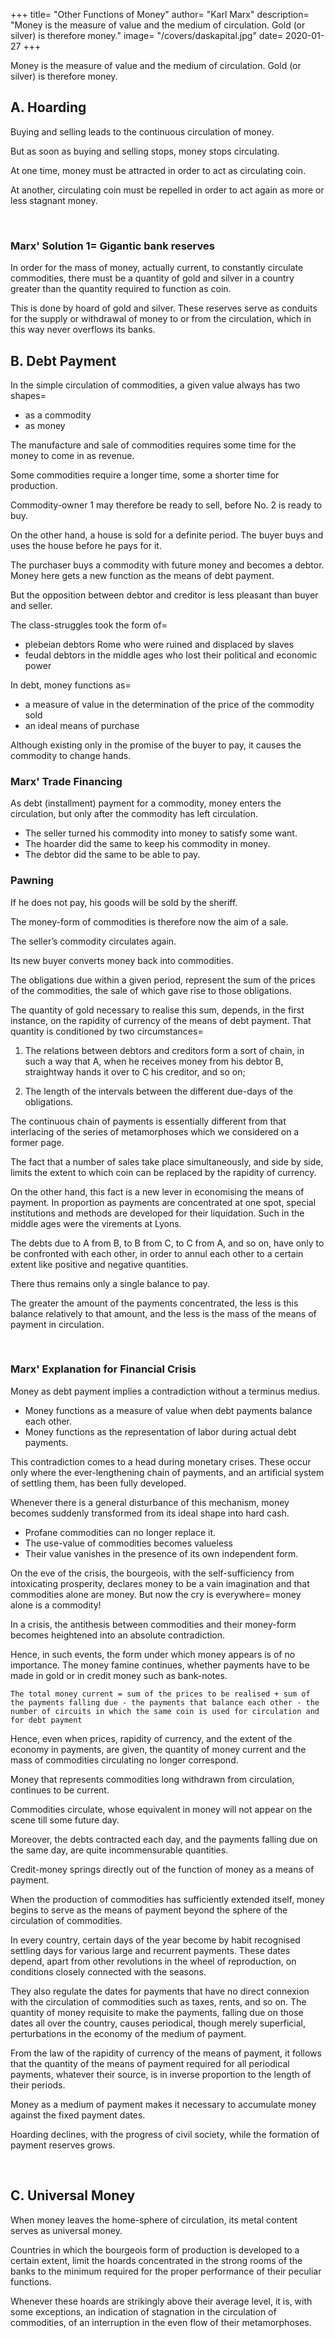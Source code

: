 +++
title=  "Other Functions of Money"
author=  "Karl Marx"
description=  "Money is the measure of value and the medium of circulation. Gold (or silver) is therefore money."
image=  "/covers/daskapital.jpg"
date=  2020-01-27
+++ 

Money is the measure of value and the medium of circulation. Gold (or silver) is therefore money. 

<!-- It functions as money, on the one hand, when it has to be present in its own golden person. It is then the money-commodity, neither merely ideal, as in its function of a measure of value, nor capable of being represented, as in its function of circulating medium. On the other hand, it also functions as money, when by virtue of its function, whether that function be performed in person or by representative, it congeals into the sole form of value, the only adequate form of existence of exchange-value, in opposition to use-value, represented by all other commodities. -->

## A. Hoarding

Buying and selling leads to the continuous circulation of money.

<!-- The continual movement in circuits of the two antithetical metamorphoses of commodities, or the never ceasing alternation of sale and purchase, is reflected in the restless currency of money, or in the function that money performs of a perpetuum mobile of circulation.  -->

But as soon as buying and selling stops, money stops circulating. 

<!-- so soon as the series of metamorphoses is interrupted, so soon as sales are not supplemented by subsequent purchases, money ceases to be mobilised; it is transformed, as Boisguillebert says, from “meuble” into “immeuble,” from movable into immovable, from coin into money.

With the very earliest development of the circulation of commodities, there is also developed the necessity, and the passionate desire, to hold fast the product of the first metamorphosis. This product is the transformed shape of the commodity, or its gold-chrysalis. -->  

<!-- Commodities are thus sold not to buy others, but to replace their commodity-form by their money-form. From being the mere means of effecting the circulation of commodities, this change of form becomes the end and aim. The changed form of the commodity is thus prevented from functioning as its unconditionally alienable form, or as its merely transient money-form. The money becomes petrified into a hoard, and the seller becomes a hoarder of money.

In the early stages of the circulation of commodities, it is the surplus use-values alone that are converted into money. Gold and silver thus become of themselves social expressions for superfluity or wealth. This naive form of hoarding becomes perpetuated in those communities in which the traditional mode of production is carried on for the supply of a fixed and limited circle of home wants. It is thus with the people of Asia, and particularly of the East Indies. Vanderlint, who fancies that the prices of commodities in a country are determined by the quantity of gold and silver to be found in it, asks himself why Indian commodities are so cheap. 

Answer=  Because the Hindus bury their money. From 1602 to 1734, he remarks, they buried 150 millions of pounds sterling of silver, which originally came from America to Europe. [40] In the 10 years from 1856 to 1866, England exported to India and China £120,000,000 in silver, which had been received in exchange for Australian gold. Most of the silver exported to China makes its way to India.

As the production of commodities further develops, every producer of commodities is compelled to make sure of the nexus rerum or the social pledge. [41] His wants are constantly making themselves felt, and necessitate the continual purchase of other people’s commodities, while the production and sale of his own goods require time, and depend upon circumstances. In order then to be able to buy without selling, he must have sold previously without buying. This operation, conducted on a general scale, appears to imply a contradiction. But the precious metals at the sources of their production are directly exchanged for other commodities. And here we have sales (by the owners of commodities) without purchases (by the owners of gold or silver). [42] And subsequent sales, by other producers, unfollowed by purchases, merely bring about the distribution of the newly produced precious metals among all the owners of commodities. In this way, all along the line of exchange, hoards of gold and silver of varied extent are accumulated. With the possibility of holding and storing up exchange-value in the shape of a particular commodity, arises also the greed for gold. Along with the extension of circulation, increases the power of money, that absolutely social form of wealth ever ready for use. “Gold is a wonderful thing! Whoever possesses it is lord of all he wants. By means of gold one can even get souls into Paradise.” (Columbus in his letter from Jamaica, 1503.) Since gold does not disclose what has been transformed into it, everything, commodity or not, is convertible into gold. Everything becomes saleable and buyable. The circulation becomes the great social retort into which everything is thrown, to come out again as a gold-crystal. Not even are the bones of saints, and still less are more delicate res sacrosanctae, extra commercium hominum able to withstand this alchemy. [43] Just as every qualitative difference between commodities is extinguished in money, so money, on its side, like the radical leveller that it is, does away with all distinctions. [43a] But money itself is a commodity, an external object, capable of becoming the private property of any individual. Thus social power becomes the private power of private persons. The ancients therefore denounced money as subversive of the economic and moral order of things. [43b] Modern society, which, soon after its birth, pulled Plutus by the hair of his head from the bowels of the earth, [44] greets gold as its Holy Grail, as the glittering incarnation of the very principle of its own life.

A commodity, in its capacity of a use-value, satisfies a particular want, and is a particular element of material wealth. But the value of a commodity measures the degree of its attraction for all other elements of material wealth, and therefore measures the social wealth of its owner. To a barbarian owner of commodities, and even to a West-European peasant, value is the same as value-form, and therefore to him the increase in his hoard of gold and silver is an increase in value. It is true that the value of money varies, at one time in consequence of a variation in its own value, at another, in consequence of a change in the values of commodities. But this, on the one hand, does not prevent 200 ounces of gold from still containing more value than 100 ounces, nor, on the other hand, does it hinder the actual metallic form of this article from continuing to be the universal equivalent form of all other commodities, and the immediate social incarnation of all human labour. The desire after hoarding is in its very nature unsatiable. In its qualitative aspect, or formally considered, money has no bounds to its efficacy, i.e., it is the universal representative of material wealth, because it is directly convertible into any other commodity. But, at the same time, every actual sum of money is limited in amount, and, therefore, as a means of purchasing, has only a limited efficacy. This antagonism between the quantitative limits of money and its qualitative boundlessness, continually acts as a spur to the hoarder in his Sisyphus-like labour of accumulating. It is with him as it is with a conqueror who sees in every new country annexed, only a new boundary.

In order that gold may be held as money, and made to form a hoard, it must be prevented from circulating, or from transforming itself into a means of enjoyment. The hoarder, therefore, makes a sacrifice of the lusts of the flesh to his gold fetish. He acts in earnest up to the Gospel of abstention. On the other hand, he can withdraw from circulation no more than what he has thrown into it in the shape of commodities. The more he produces, the more he is able to sell. Hard work, saving, and avarice are, therefore, his three cardinal virtues, and to sell much and buy little the sum of his political economy.

By the side of the gross form of a hoard, we find also its aesthetic form in the possession of gold and silver articles. This grows with the wealth of civil society. “Soyons riches ou paraissons riches” (Diderot).

In this way there is created, on the one hand, a constantly extending market for gold and silver, unconnected with their functions as money, and, on the other hand, a latent source of supply, to which recourse is had principally in times of crisis and social disturbance.

Hoarding serves various purposes in the economy of the metallic circulation. Its first function arises out of the conditions to which the currency of gold and silver coins is subject. We have seen how, along with the continual fluctuations in the extent and rapidity of the circulation of commodities and in their prices, the quantity of money current unceasingly ebbs and flows. This mass must, therefore, be capable of expansion and contraction.  -->

At one time, money must be attracted in order to act as circulating coin.

At another, circulating coin must be repelled in order to act again as more or less stagnant money. 

<br>

### Marx' Solution 1=  Gigantic bank reserves 

In order for the mass of money, actually current, to constantly circulate commodities, there must be a quantity of gold and silver in a country greater than the quantity required to function as coin.

This is done by hoard of gold and silver. These reserves serve as conduits for the supply or withdrawal of money to or from the circulation, which in this way never overflows its banks.


## B. Debt Payment

In the simple circulation of commodities, a given value always has two shapes= 
- as a commodity
- as money

The manufacture and sale of commodities requires some time for the money to come in as revenue.<!-- 
The owners of commodities came therefore into contact as the respective representatives of what were already equivalents. But with the development of circulation, conditions arise under which the alienation of commodities becomes separated, by an interval of time, from the realisation of their prices.  -->

Some commodities require a longer time, some a shorter time for production. 

<!-- Again, the production of different commodities depends on different seasons of the year. One sort of commodity may be born on its own market place, another has to make a long journey to market.  -->

Commodity-owner 1 may therefore be ready to sell, before No. 2 is ready to buy. 

<!-- When the same transactions are continually repeated between the same persons, the conditions of sale are regulated in accordance with the conditions of production. --> 

On the other hand, a house is sold for a definite period. The buyer buys and uses the house before he pays for it. <!-- Here, it is only at the end of the term that the buyer has actually received the use-value of the commodity. He therefore buys it before he pays for it. --> 

The purchaser buys a commodity with future money and becomes a debtor. Money here gets a new function as the means of debt payment.

<!-- The character of creditor, or of debtor, results here from the simple circulation.  -->

<!-- The change in the form of that circulation stamps buyer and seller with this new die. At first, therefore, these new parts are just as transient and alternating as those of seller and buyer, and are in turns played by the same actors. 
 -->
But the opposition between debtor and creditor is less pleasant than buyer and seller. 

The class-struggles took the form of= 
- plebeian debtors Rome who were ruined and displaced by slaves 
- feudal debtors in the middle ages who lost their political and economic power

<!-- Nevertheless, the money relation of debtor and creditor that existed at these two periods reflected only the deeper-lying antagonism between the general economic conditions of existence of the classes in question. -->

In debt, money functions as= 
- a measure of value in the determination of the price of the commodity sold
- an ideal means of purchase

<!-- Let us return to the circulation of commodities. The appearance of the two equivalents, commodities and money, at the two poles of the process of sale, has ceased to be simultaneous.  -->

<!-- The money functions now, first as ; the price fixed by the contract measures the obligation of the debtor, or the sum of money that he has to pay at a fixed date. Secondly, it serves as .  -->

Although existing only in the promise of the buyer to pay, it causes the commodity to change hands.

<!-- It is not before the day fixed for payment that the means of payment actually steps into circulation, leaves the hand of the buyer for that of the seller.  -->

### Marx' Trade Financing
<!-- The circulating medium was transformed into a hoard, because the process stopped short after the first phase, because the converted shape of the commodity, viz., the money, was withdrawn from circulation.  -->

As debt (installment) payment for a commodity, money enters the circulation, but only after the commodity has left circulation. 

<!-- The money is no longer the means that brings about the process. It only brings it to a close, by stepping in as the absolute form of existence of exchange-value, or as the universal commodity.  -->

- The seller turned his commodity into money to satisfy some want.
- The hoarder did the same to keep his commodity in money.
- The debtor did the same to be able to pay.


### Pawning

If he does not pay, his goods will be sold by the sheriff. 

The money-form of commodities is therefore now the aim of a sale<!-- , and that owing to a social necessity springing out of the process of circulation itself -->.

The seller’s commodity circulates again. <!-- , and realises its price, but only in the shape of a legal claim upon money. It is converted into a use-value before it has been converted into money. The completion of its first metamorphosis follows only at a later period. -->

Its new buyer converts money back into commodities. <!--  before he has turned commodities into money=  in other words, he achieves the second metamorphosis of commodities before the first.  -->

The obligations due within a given period, represent the sum of the prices of the commodities, the sale of which gave rise to those obligations. 

The quantity of gold necessary to realise this sum, depends, in the first instance, on the rapidity of currency of the means of debt payment. That quantity is conditioned by two circumstances=  

1. The relations between debtors and creditors form a sort of chain, in such a way that A, when he receives money from his debtor B, straightway hands it over to C his creditor, and so on; 

2. The length of the intervals between the different due-days of the obligations. 

The continuous chain of payments<!-- , or retarded first metamorphoses, --> is essentially different from that interlacing of the series of metamorphoses which we considered on a former page. 

<!-- By the currency of the circulating medium, the connexion between buyers and sellers, is not merely expressed. This connexion is originated by, and exists in, the circulation alone. Contrariwise, the movement of the means of payment expresses a social relation that was in existence long before. -->

The fact that a number of sales take place simultaneously, and side by side, limits the extent to which coin can be replaced by the rapidity of currency. 

On the other hand, this fact is a new lever in economising the means of payment. In proportion as payments are concentrated at one spot, special institutions and methods are developed for their liquidation. Such in the middle ages were the virements at Lyons. 

The debts due to A from B, to B from C, to C from A, and so on, have only to be confronted with each other, in order to annul each other to a certain extent like positive and negative quantities. 

There thus remains only a single balance to pay. 

The greater the amount of the payments concentrated, the less is this balance relatively to that amount, and the less is the mass of the means of payment in circulation.

<br>

### Marx' Explanation for Financial Crisis

Money as debt payment implies a contradiction without a terminus medius. 
- Money functions as a measure of value when debt payments balance each other.
- Money functions as the representation of labor during actual debt payments.
<!-- In so far as the payments balance one another, money functions only ideally as money of account, as a .  -->

<!-- In so far as actual payments have to be made, money does not serve as a circulating medium, as a mere transient agent in the interchange of products, but as the individual incarnation of social labour, as the independent form of existence of exchange-value, as the universal commodity. --> 

This contradiction comes to a head during monetary crises. These occur only where the ever-lengthening chain of payments, and an artificial system of settling them, has been fully developed. 

Whenever there is a general disturbance of this mechanism, money becomes suddenly transformed from its ideal shape into hard cash. 
- Profane commodities can no longer replace it. 
- The use-value of commodities becomes valueless
- Their value vanishes in the presence of its own independent form. 

On the eve of the crisis, the bourgeois, with the self-sufficiency from intoxicating prosperity, declares money to be a vain imagination and that commodities alone are money. But now the cry is everywhere=  money alone is a commodity! 

<!-- As the hart pants after fresh water, so pants his soul after money, the only wealth. -->

In a crisis, the antithesis between commodities and their money-form becomes heightened into an absolute contradiction.

Hence, in such events, the form under which money appears is of no importance. The money famine continues, whether payments have to be made in gold or in credit money such as bank-notes.

```The total money current = sum of the prices to be realised + sum of the payments falling due - the payments that balance each other - the number of circuits in which the same coin is used for circulation and for debt payment```

<!--The total money current during a given period , we shall find that, given the rapidity of currency of the circulating medium and of the means of payment,  is equal to the sum of the prices to be realised, plus the sum of the payments falling due, minus the payments that balance each other, minus finally the number of circuits in which the same piece of coin serves in turn as means of circulation and of payment. -->

Hence, even when prices, rapidity of currency, and the extent of the economy in payments, are given, the quantity of money current and the mass of commodities circulating no longer correspond. 

Money that represents commodities long withdrawn from circulation, continues to be current. 

Commodities circulate, whose equivalent in money will not appear on the scene till some future day. 

Moreover, the debts contracted each day, and the payments falling due on the same day, are quite incommensurable quantities.

Credit-money springs directly out of the function of money as a means of payment.

<!-- Certificates of the debts owing for the purchased commodities circulate for the purpose of transferring those debts to others. On the other hand, to the same extent as the system of credit is extended, so is the function of money as a means of payment. In that character it takes various forms peculiar to itself under which it makes itself at home in the sphere of great commercial transactions. Gold and silver coin, on the other hand, are mostly relegated to the sphere of retail trade. -->

When the production of commodities has sufficiently extended itself, money begins to serve as the means of payment beyond the sphere of the circulation of commodities. 

<!-- It becomes the commodity that is the universal subject-matter of all contracts. [54] Rents, taxes, and such like payments are transformed from payments in kind into money payments. To what extent this transformation depends upon the general conditions of production, is shown, to take one example, by the fact that the Roman Empire twice failed in its attempt to levy all contributions in money. The unspeakable misery of the French agricultural population under Louis XIV., a misery so eloquently denounced by Boisguillebert, Marshal Vauban, and others, was due not only to the weight of the taxes, but also to the conversion of taxes in kind into money taxes. [55] In Asia, on the other hand, the fact that state taxes are chiefly composed of rents payable in kind, depends on conditions of production that are reproduced with the regularity of natural phenomena. And this mode of payment tends in its turn to maintain the ancient form of production. It is one of the secrets of the conservation of the Ottoman Empire. If the foreign trade, forced upon Japan by Europeans, should lead to the substitution of money rents for rents in kind, it will be all up with the exemplary agriculture of that country. The narrow economic conditions under which that agriculture is carried on, will be swept away. -->

In every country, certain days of the year become by habit recognised settling days for various large and recurrent payments. These dates depend, apart from other revolutions in the wheel of reproduction, on conditions closely connected with the seasons. 

They also regulate the dates for payments that have no direct connexion with the circulation of commodities such as taxes, rents, and so on. The quantity of money requisite to make the payments, falling due on those dates all over the country, causes periodical, though merely superficial, perturbations in the economy of the medium of payment.

From the law of the rapidity of currency of the means of payment, it follows that the quantity of the means of payment required for all periodical payments, whatever their source, is in inverse proportion to the length of their periods.

Money as a medium of payment makes it necessary to accumulate money against the fixed payment dates<!--  fixed for the payment of the sums owing -->. 

Hoarding declines, with the progress of civil society, while <!-- as a distinct mode of acquiring riches, vanishes  --> the formation of payment reserves grows.

<br>

## C. Universal Money

When money leaves the home-sphere of circulation, its metal content serves <!-- strips off the local garbs which it there assumes, of a standard of prices, of coin, of tokens, and of a symbol of value, and returns to its original form of --> as universal money. 

<!-- In the trade between the markets of the world, the value of commodities is expressed so as to be universally recognised. Hence their independent value-form also, in these cases, confronts them under the shape of universal money. It is only in the markets of the world that money acquires to the full extent the character of the commodity whose bodily form is also the immediate social incarnation of human labour in the abstract. Its real mode of existence in this sphere adequately corresponds to its ideal concept. -->

<!-- Within the sphere of home circulation, there can be but one commodity which, by serving as a measure of value, becomes money. In the markets of the world a double measure of value holds sway, gold and silver. [59] -->

<!-- Money of the world serves as the universal medium of payment, as the universal means of purchasing, and as the universally recognised embodiment of all wealth. Its function as a means of payment in the settling of international balances is its chief one. Hence the watchword of the mercantilists, balance of trade. [60] Gold and silver serve as international means of purchasing chiefly and necessarily in those periods when the customary equilibrium in the interchange of products between different nations is suddenly disturbed. And lastly, it serves as the universally recognised embodiment of social wealth, whenever the question is not of buying or paying, but of transferring wealth from one country to another, and whenever this transference in the form of commodities is rendered impossible, either by special conjunctures in the markets or by the purpose itself that is intended. [61]

Just as every country needs a reserve of money for its home circulation so, too, it requires one for external circulation in the markets of the world. The functions of hoards, therefore, arise in part out of the function of money, as the medium of the home circulation and home payments, and in part out of its function of money of the world. [62] For this latter function, the genuine money-commodity, actual gold and silver, is necessary. On that account, Sir James Steuart, in order to distinguish them from their purely local substitutes, calls gold and silver “money of the world.”

The current of the stream of gold and silver is a double one. On the one hand, it spreads itself from its sources over all the markets of the world, in order to become absorbed, to various extents, into the different national spheres of circulation, to fill the conduits of currency, to replace abraded gold and silver coins, to supply the material of articles of luxury, and to petrify into hoards. [63] This first current is started by the countries that exchange their labour, realised in commodities, for the labour embodied in the precious metals by gold and silver-producing countries. On the other hand, there is a continual flowing backwards and forwards of gold and silver between the different national spheres of circulation, a current whose motion depends on the ceaseless fluctuations in the course of exchange. [64] -->

Countries in which the bourgeois form of production is developed to a certain extent, limit the hoards concentrated in the strong rooms of the banks to the minimum required for the proper performance of their peculiar functions.  

Whenever these hoards are strikingly above their average level, it is, with some exceptions, an indication of stagnation in the circulation of commodities, of an interruption in the even flow of their metamorphoses.